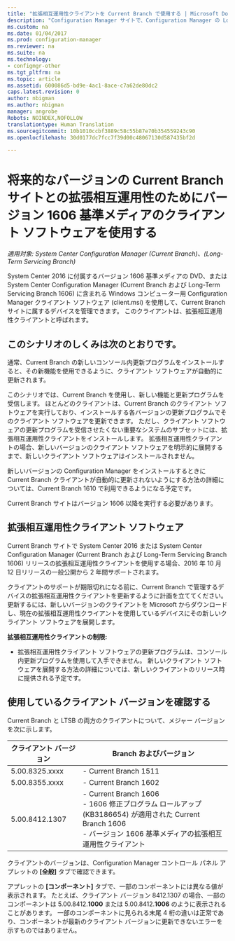 ```yaml
---
title: "拡張相互運用性クライアントを Current Branch で使用する | Microsoft Docs"
description: "Configuration Manager サイトで、Configuration Manager の Long-Term Servicing Branch のクライアントを使用する方法について説明します。"
ms.custom: na
ms.date: 01/04/2017
ms.prod: configuration-manager
ms.reviewer: na
ms.suite: na
ms.technology:
- configmgr-other
ms.tgt_pltfrm: na
ms.topic: article
ms.assetid: 600086d5-bd9e-4ac1-8ace-c7a62de80dc2
caps.latest.revision: 0
author: nbigman
ms.author: nbigman
manager: angrobe
Robots: NOINDEX,NOFOLLOW
translationtype: Human Translation
ms.sourcegitcommit: 10b1010ccbf3889c58c55b87e70b354559243c90
ms.openlocfilehash: 30d0177dc7fcc7f39d00c48067130d587435bf2d

---
```

# <a name="use-the-client-software-from-the-version-1606-baseline-media-for-extended-interoperability-with-future-versions-of-a-current-branch-site"></a>将来的なバージョンの Current Branch サイトとの拡張相互運用性のためにバージョン 1606 基準メディアのクライアント ソフトウェアを使用する

*適用対象: System Center Configuration Manager (Current Branch)、(Long-Term Servicing Branch)*  

System Center 2016 に付属するバージョン 1606 基準メディアの DVD、または System Center Configuration Manager (Current Branch および Long-Term Servicing Branch 1606) に含まれる Windows コンピューター用 Configuration Manager クライアント ソフトウェア (client.msi) を使用して、Current Branch サイトに属するデバイスを管理できます。 このクライアントは、拡張相互運用性クライアントと呼ばれます。

## <a name="how-this-scenario-works"></a>このシナリオのしくみは次のとおりです。
通常、Current Branch の新しいコンソール内更新プログラムをインストールすると、その新機能を使用できるように、クライアント ソフトウェアが自動的に更新されます。

このシナリオでは、Current Branch を使用し、新しい機能と更新プログラムを受信します。 ほとんどのクライアントは、Current Branch のクライアント ソフトウェアを実行しており、インストールする各バージョンの更新プログラムでそのクライアント ソフトウェアを更新できます。 ただし、クライアント ソフトウェアの更新プログラムを受信させたくない重要なシステムのサブセットには、拡張相互運用性クライアントをインストールします。 拡張相互運用性クライアントの場合、新しいバージョンのクライアント ソフトウェアを明示的に展開するまで、新しいクライアント ソフトウェアはインストールされません。

新しいバージョンの Configuration Manager をインストールするときに Current Branch クライアントが自動的に更新されないようにする方法の詳細については、Current Branch 1610 で利用できるようになる予定です。

Current Branch サイトはバージョン 1606 以降を実行する必要があります。

## <a name="the-extended-interoperability-client-software"></a>拡張相互運用性クライアント ソフトウェア
Current Branch サイトで System Center 2016 または System Center Configuration Manager (Current Branch および Long-Term Servicing Branch 1606) リリースの拡張相互運用性クライアントを使用する場合、2016 年 10 月 12 日リリースの一般公開から 2 年間サポートされます。

クライアントのサポートが期限切れになる前に、Current Branch で管理するデバイスの拡張相互運用性クライアントを更新するように計画を立ててください。 更新するには、新しいバージョンのクライアントを Microsoft からダウンロードし、現在の拡張相互運用性クライアントを使用しているデバイスにその新しいクライアント ソフトウェアを展開します。

**拡張相互運用性クライアントの制限:**
-   拡張相互運用性クライアント ソフトウェアの更新プログラムは、コンソール内更新プログラムを使用して入手できません。 新しいクライアント ソフトウェアを展開する方法の詳細については、新しいクライアントのリリース時に提供される予定です。

## <a name="identify-the-client-version-you-use"></a>使用しているクライアント バージョンを確認する
Current Branch と LTSB の両方のクライアントについて、メジャー バージョンを次に示します。

|クライアント バージョン|Branch およびバージョン |  
|----------------|---------------------|
|5.00.8325.xxxx |   - Current Branch 1511|
|5.00.8355.xxxx |- Current Branch 1602|
|5.00.8412.1307 |- Current Branch 1606 </br> - 1606 修正プログラム ロールアップ (KB3186654) が適用された Current Branch 1606</br>- バージョン 1606 基準メディアの拡張相互運用性クライアント|  

クライアントのバージョンは、Configuration Manager コントロール パネル アプレットの **[全般]** タブで確認できます。

アプレットの **[コンポーネント]** タブで、一部のコンポーネントには異なる値が表示されます。 たとえば、クライアント バージョン 8412.1307 の場合、一部のコンポーネントは 5.00.8412.**1000** または 5.00.8412.**1006** のように表示されることがあります。  一部のコンポーネントに見られる末尾 4 桁の違いは正常であり、コンポーネントが最新のクライアント バージョンに更新できないエラーを示すものではありません。



<!--HONumber=Dec16_HO3-->


